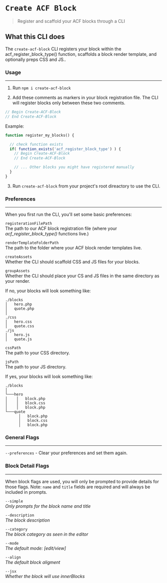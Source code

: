 # `Create ACF Block`

> Register and scaffold your ACF blocks through a CLI

## What this CLI does
The `create-acf-block` CLI registers your block within the acf_register_block_type() function, scaffolds a block render template, and optionally preps CSS and JS..

### Usage
---
1. Run `npm i create-acf-block`

2. Add these comments as markers in your block registration file. The CLI will register blocks only between these two comments.

``` php
// Begin Create-ACF-Block
// End Create-ACF-Block
```

Example:

``` php
function register_my_blocks() {

  // check function exists
  if( function_exists('acf_register_block_type') ) {
    // Begin Create-ACF-Block
    // End Create-ACF-Block

    // ... Other blocks you might have registered manually
  }
}
```

3. Run `create-acf-block` from your project's root direactory to use the CLI.

### Preferences
---
When you first run the CLI, you'll set some basic preferences:

`registerationFilePath`  
The path to our ACF block registration file (where your *acf_register_block_type()* functions live.)

`renderTemplateFolderPath`  
The path to the folder where your ACF block render templates live.

`createAssets`  
Whether the CLI should scaffold CSS and JS files for your blocks.

`groupAssets`  
Whether the CLI should place your CS and JS files in the same directory as your render.

If no, your blocks will look something like:
```
./blocks
│   hero.php
│   quote.php
│
./css
│   hero.css
│   quote.css
./js
│   hero.js
│   quote.js
```

`cssPath`  
The path to your CSS directory.

`jsPath`  
The path to your JS directory.

If yes, your blocks will look something like:

```
./blocks
│
└───hero
│    │   block.php
│    │   block.css
│    │   block.php
└───quote
      │   block.php
      │   block.css
      │   block.php
```

### General Flags
___
`--preferences` - Clear your preferences and set them again.


### Block Detail Flags 
___
When block flags are used, you will only be prompted to provide details for those flags.
Note: `name` and `title` fields are required and will always be included in prompts.

`--simple`  
*Only prompts for the block name and title*

`--description`  
*The block description*

`--category`  
*The block category as seen in the editor*

`--mode`  
*The default mode: [edit/view]*

`--align`  
*The default block aligment*

`--jsx`  
*Whether the block will use innerBlocks*  

